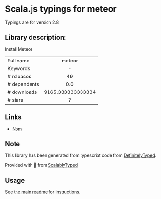 
# Scala.js typings for meteor

Typings are for version 2.8

## Library description:
Install Meteor

|                    |                 |
| ------------------ | :-------------: |
| Full name          | meteor |
| Keywords           | - |
| # releases         | 49 |
| # dependents       | 0.0 |
| # downloads        | 9165.333333333334 |
| # stars            | ? |

## Links
- [Npm](https://www.npmjs.com/package/meteor)
    


## Note
This library has been generated from typescript code from [DefinitelyTyped](https://definitelytyped.org).

Provided with :purple_heart: from [ScalablyTyped](https://github.com/oyvindberg/ScalablyTyped)

## Usage
See [the main readme](../../readme.md) for instructions.


